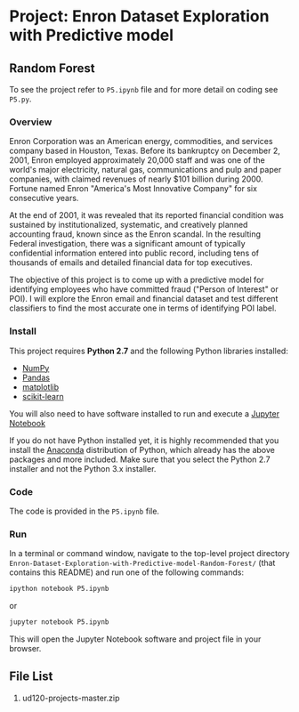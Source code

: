 # Project: Enron Dataset Exploration with Predictive model
## Random Forest

To see the project refer to `P5.ipynb` file and for more detail on coding see `P5.py`.

### Overview

Enron Corporation was an American energy, commodities, and services company based in Houston, Texas. Before its bankruptcy on December 2, 2001, Enron employed approximately 20,000 staff and was one of the world's major electricity, natural gas, communications and pulp and paper companies, with claimed revenues of nearly $101 billion during 2000. Fortune named Enron "America's Most Innovative Company" for six consecutive years.

At the end of 2001, it was revealed that its reported financial condition was sustained by institutionalized, systematic, and creatively planned accounting fraud, known since as the Enron scandal. In the resulting Federal investigation, there was a significant amount of typically confidential information entered into public record, including tens of thousands of emails and detailed financial data for top executives.

The objective of this project is to come up with a predictive model for identifying employees who have committed fraud ("Person of Interest" or POI). I will explore the Enron email and financial dataset and test different classifiers to find the most accurate one in terms of identifying POI label.

### Install

This project requires **Python 2.7** and the following Python libraries installed:

- [NumPy](http://www.numpy.org/)
- [Pandas](http://pandas.pydata.org)
- [matplotlib](http://matplotlib.org/)
- [scikit-learn](http://scikit-learn.org/stable/)

You will also need to have software installed to run and execute a [Jupyter Notebook](http://ipython.org/notebook.html)

If you do not have Python installed yet, it is highly recommended that you install the [Anaconda](http://continuum.io/downloads) distribution of Python, which already has the above packages and more included. Make sure that you select the Python 2.7 installer and not the Python 3.x installer. 

### Code

The code is provided in the `P5.ipynb` file.

### Run

In a terminal or command window, navigate to the top-level project directory `Enron-Dataset-Exploration-with-Predictive-model-Random-Forest/` (that contains this README) and run one of the following commands:

```bash
ipython notebook P5.ipynb
```  
or
```bash
jupyter notebook P5.ipynb
```

This will open the Jupyter Notebook software and project file in your browser.

## File List

1) ud120-projects-master.zip